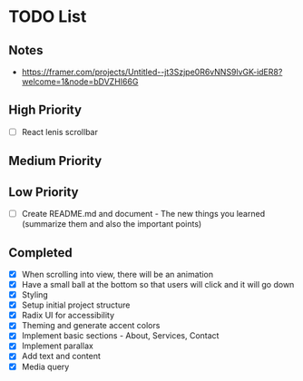 # TODO List

## Notes

- https://framer.com/projects/Untitled--jt3Szjpe0R6vNNS9lvGK-idER8?welcome=1&node=bDVZHI66G

## High Priority

- [ ] React lenis scrollbar

## Medium Priority


## Low Priority

- [ ] Create README.md and document - The new things you learned (summarize them and also the important points)

## Completed

- [x] When scrolling into view, there will be an animation
- [x] Have a small ball at the bottom so that users will click and it will go down
- [x] Styling
- [x] Setup initial project structure
- [x] Radix UI for accessibility
- [x] Theming and generate accent colors
- [x] Implement basic sections - About, Services, Contact
- [x] Implement parallax
- [x] Add text and content
- [x] Media query
